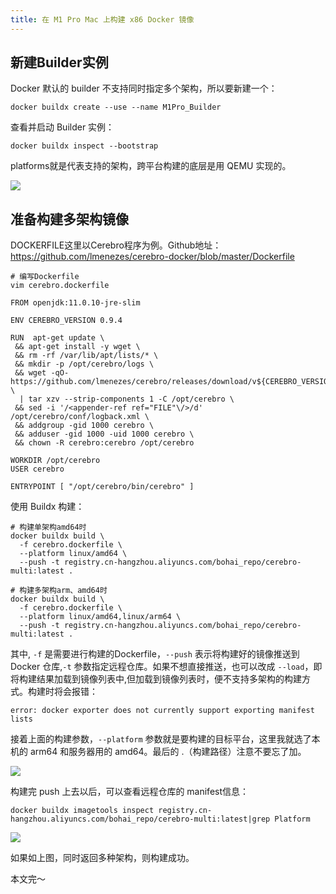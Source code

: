 ```yaml
---
title: 在 M1 Pro Mac 上构建 x86 Docker 镜像
---
```


## 新建Builder实例

Docker 默认的 builder 不支持同时指定多个架构，所以要新建一个：

```
docker buildx create --use --name M1Pro_Builder
```
查看并启动 Builder 实例：

```
docker buildx inspect --bootstrap
```

platforms就是代表支持的架构，跨平台构建的底层是用 QEMU 实现的。

![](https://oss.itan90.cn/2021/11/20/16373479934829.jpg)


## 准备构建多架构镜像

DOCKERFILE这里以Cerebro程序为例。Github地址：https://github.com/lmenezes/cerebro-docker/blob/master/Dockerfile

```
# 编写Dockerfile
vim cerebro.dockerfile
```
```
FROM openjdk:11.0.10-jre-slim

ENV CEREBRO_VERSION 0.9.4

RUN  apt-get update \
 && apt-get install -y wget \
 && rm -rf /var/lib/apt/lists/* \
 && mkdir -p /opt/cerebro/logs \
 && wget -qO- https://github.com/lmenezes/cerebro/releases/download/v${CEREBRO_VERSION}/cerebro-${CEREBRO_VERSION}.tgz \
  | tar xzv --strip-components 1 -C /opt/cerebro \
 && sed -i '/<appender-ref ref="FILE"\/>/d' /opt/cerebro/conf/logback.xml \
 && addgroup -gid 1000 cerebro \
 && adduser -gid 1000 -uid 1000 cerebro \
 && chown -R cerebro:cerebro /opt/cerebro

WORKDIR /opt/cerebro
USER cerebro

ENTRYPOINT [ "/opt/cerebro/bin/cerebro" ]
```

使用 Buildx 构建：

```
# 构建单架构amd64时
docker buildx build \
  -f cerebro.dockerfile \
  --platform linux/amd64 \
  --push -t registry.cn-hangzhou.aliyuncs.com/bohai_repo/cerebro-multi:latest .

```

```
# 构建多架构arm、amd64时
docker buildx build \
  -f cerebro.dockerfile \
  --platform linux/amd64,linux/arm64 \
  --push -t registry.cn-hangzhou.aliyuncs.com/bohai_repo/cerebro-multi:latest .
```

其中, `-f` 是需要进行构建的Dockerfile，`--push` 表示将构建好的镜像推送到 Docker 仓库,`-t` 参数指定远程仓库。如果不想直接推送，也可以改成 `--load`，即将构建结果加载到镜像列表中,但加载到镜像列表时，便不支持多架构的构建方式。构建时将会报错：

```
error: docker exporter does not currently support exporting manifest lists
```

接着上面的构建参数，`--platform` 参数就是要构建的目标平台，这里我就选了本机的 arm64 和服务器用的 amd64。最后的 .（构建路径）注意不要忘了加。

![](https://oss.itan90.cn/2021/11/20/16373538490724.jpg)

构建完 push 上去以后，可以查看远程仓库的 manifest信息：

```
docker buildx imagetools inspect registry.cn-hangzhou.aliyuncs.com/bohai_repo/cerebro-multi:latest|grep Platform
```
![](https://oss.itan90.cn/2021/11/20/16373539835172.jpg)

如果如上图，同时返回多种架构，则构建成功。

本文完～